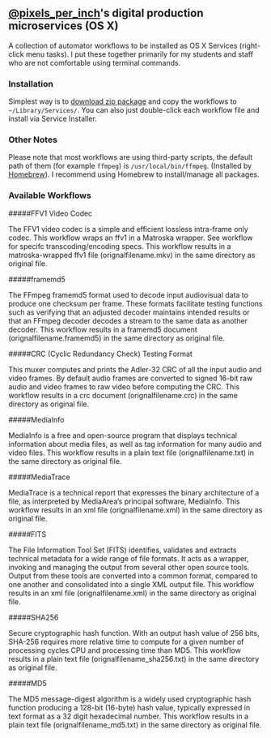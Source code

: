## [@pixels_per_inch](https://twitter.com/pixels_per_inch)'s digital production microservices (OS X)

A collection of automator workflows to be installed as OS X Services (right-click menu tasks). I put these together primarily for my students and staff who are not comfortable using terminal commands. 

### Installation

Simplest way is to [download zip package](https://github.com/tvc15brian/dpu-microservices/archive/master.zip) and copy the workflows to `~/Library/Services/`. You can also just double-click each workflow file and install via Service Installer.

### Other Notes

Please note that most workflows are using third-party scripts, the default path of them (for example `ffmpeg`) is `/usr/local/bin/ffmpeg`. (Installed by [Homebrew](http://brew.sh/)). I recommend using Homebrew to install/manage all packages.

### Available Workflows
#####FFV1 Video Codec 

The FFV1 video codec is a simple and efficient lossless intra-frame only codec. This workflow wraps an ffv1 in a Matroska wrapper. See workflow for specifc transcoding/encoding specs. This workflow results in a matroska-wrapped ffv1 file (orignalfilename.mkv) in the same directory as original file.


#####framemd5

The FFmpeg ​framemd5 format used to decode input audiovisual data to produce one checksum per frame. These formats facilitate testing functions such as verifying that an adjusted decoder maintains intended results or that an FFmpeg decoder decodes a stream to the same data as another decoder. This workflow results in a framemd5 document (orignalfilename.framemd5) in the same directory as original file.


#####CRC (Cyclic Redundancy Check) Testing Format

This muxer computes and prints the Adler-32 CRC of all the input audio and video frames. By default audio frames are converted to signed 16-bit raw audio and video frames to raw video before computing the CRC. This workflow results in a crc document (orignalfilename.crc) in the same directory as original file.


#####MediaInfo

MediaInfo is a free and open-source program that displays technical information about media files, as well as tag information for many audio and video files. This workflow results in a plain text file (orignalfilename.txt) in the same directory as original file.


#####MediaTrace

MediaTrace is a technical report that expresses the binary architecture of a file, as interpreted by MediaArea’s principal software, MediaInfo. This workflow results in an xml file (orignalfilename.xml) in the same directory as original file.


#####FITS

The File Information Tool Set (FITS) identifies, validates and extracts technical metadata for a wide range of file formats. It acts as a wrapper, invoking and managing the output from several other open source tools. Output from these tools are converted into a common format, compared to one another and consolidated into a single XML output file. This workflow results in an xml file (orignalfilename.xml) in the same directory as original file.


#####SHA256

Secure cryptographic hash function. With an output hash value of 256 bits, SHA-256 requires more relative time to compute for a given number of processing cycles CPU and processing time than MD5. This workflow results in a plain text file (orignalfilename_sha256.txt) in the same directory as original file.


#####MD5

The MD5 message-digest algorithm is a widely used cryptographic hash function producing a 128-bit (16-byte) hash value, typically expressed in text format as a 32 digit hexadecimal number. This workflow results in a plain text file (orignalfilename_md5.txt) in the same directory as original file.

